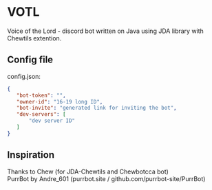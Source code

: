# VOTL
 Voice of the Lord - discord bot written on Java using JDA library with Chewtils extention.

## Config file
 config.json:
 ```json
 {
	"bot-token": "",
	"owner-id": "16-19 long ID",
	"bot-invite": "generated link for inviting the bot",
	"dev-servers": [
		"dev server ID"
	]
 }
 ```

## Inspiration
 Thanks to Chew (for JDA-Chewtils and Chewbotcca bot)  
 PurrBot by Andre_601 (purrbot.site / github.com/purrbot-site/PurrBot)
